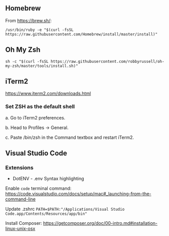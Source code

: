 ## Homebrew

From https://brew.sh/:

```/usr/bin/ruby -e "$(curl -fsSL https://raw.githubusercontent.com/Homebrew/install/master/install)"```

## Oh My Zsh
```sh -c "$(curl -fsSL https://raw.githubusercontent.com/robbyrussell/oh-my-zsh/master/tools/install.sh)"```


## iTerm2

https://www.iterm2.com/downloads.html

### Set ZSH as the default shell

a. Go to iTerm2 preferences.

b. Head to Profiles -> General.

c. Paste /bin/zsh in the Command textbox and restart iTerm2.



## Visual Studio Code
### Extensions
* DotENV - .env Syntax highlighting


Enable `code` terminal command:
https://code.visualstudio.com/docs/setup/mac#_launching-from-the-command-line

Update .zshrc
```PATH=$PATH:"/Applications/Visual Studio Code.app/Contents/Resources/app/bin"```

Install Composer:
https://getcomposer.org/doc/00-intro.md#installation-linux-unix-osx
